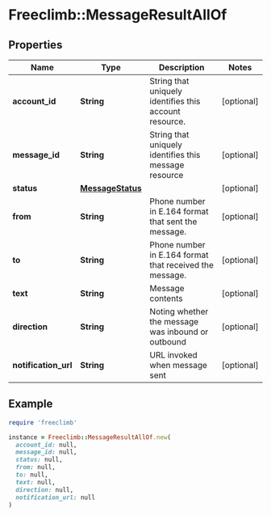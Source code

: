 # Freeclimb::MessageResultAllOf

## Properties

| Name | Type | Description | Notes |
| ---- | ---- | ----------- | ----- |
| **account_id** | **String** | String that uniquely identifies this account resource. | [optional] |
| **message_id** | **String** | String that uniquely identifies this message resource | [optional] |
| **status** | [**MessageStatus**](MessageStatus.md) |  | [optional] |
| **from** | **String** | Phone number in E.164 format that sent the message. | [optional] |
| **to** | **String** | Phone number in E.164 format that received the message. | [optional] |
| **text** | **String** | Message contents | [optional] |
| **direction** | **String** | Noting whether the message was inbound or outbound | [optional] |
| **notification_url** | **String** | URL invoked when message sent | [optional] |

## Example

```ruby
require 'freeclimb'

instance = Freeclimb::MessageResultAllOf.new(
  account_id: null,
  message_id: null,
  status: null,
  from: null,
  to: null,
  text: null,
  direction: null,
  notification_url: null
)
```

